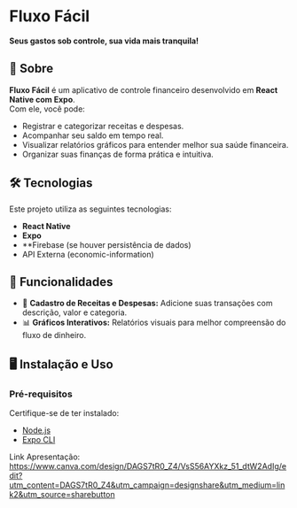 # Fluxo Fácil  
**Seus gastos sob controle, sua vida mais tranquila!**


## 📖 Sobre  
**Fluxo Fácil** é um aplicativo de controle financeiro desenvolvido em **React Native com Expo**.  
Com ele, você pode:  
- Registrar e categorizar receitas e despesas.  
- Acompanhar seu saldo em tempo real.  
- Visualizar relatórios gráficos para entender melhor sua saúde financeira.  
- Organizar suas finanças de forma prática e intuitiva.  

## 🛠️ Tecnologias  
Este projeto utiliza as seguintes tecnologias:  
- **React Native**  
- **Expo**  
- **Firebase (se houver persistência de dados)  
- API Externa (economic-information)
  
## 🚀 Funcionalidades  
- 📌 **Cadastro de Receitas e Despesas:** Adicione suas transações com descrição, valor e categoria.  
- 📊 **Gráficos Interativos:** Relatórios visuais para melhor compreensão do fluxo de dinheiro.  

## 🖥️ Instalação e Uso  
### Pré-requisitos  
Certifique-se de ter instalado:  
- [Node.js](https://nodejs.org/)  
- [Expo CLI](https://expo.dev/)  


Link Apresentação: https://www.canva.com/design/DAGS7tR0_Z4/VsS56AYXkz_51_dtW2AdIg/edit?utm_content=DAGS7tR0_Z4&utm_campaign=designshare&utm_medium=link2&utm_source=sharebutton

